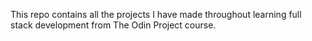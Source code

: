 This repo contains all the projects I have made throughout learning full stack development from The Odin Project course.

